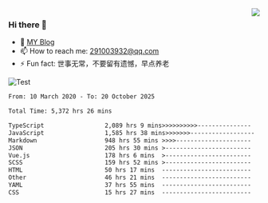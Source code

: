 <img align='right' src='https://github-readme-stats.vercel.app/api?username=niaogege&show_icons=true&theme=radical'/>

### Hi there 👋

- 🌱 [MY Blog](https://bythewayer.com/)
- 📫 How to reach me: 291003932@qq.com
- ⚡ Fun fact:  世事无常，不要留有遗憾，早点养老

![Test](https://github-readme-stats.vercel.app/api/top-langs/?username=niaogege&layout=compact)

<!--START_SECTION:waka-->

```txt
From: 10 March 2020 - To: 20 October 2025

Total Time: 5,372 hrs 26 mins

TypeScript                 2,089 hrs 9 mins>>>>>>>>>>---------------   38.89 %
JavaScript                 1,585 hrs 38 mins>>>>>>>------------------   29.51 %
Markdown                   948 hrs 55 mins >>>>---------------------   17.66 %
JSON                       205 hrs 30 mins >------------------------   03.83 %
Vue.js                     178 hrs 6 mins  >------------------------   03.32 %
SCSS                       159 hrs 52 mins >------------------------   02.98 %
HTML                       50 hrs 17 mins  -------------------------   00.94 %
Other                      46 hrs 21 mins  -------------------------   00.86 %
YAML                       37 hrs 55 mins  -------------------------   00.71 %
CSS                        15 hrs 27 mins  -------------------------   00.29 %
```

<!--END_SECTION:waka-->

